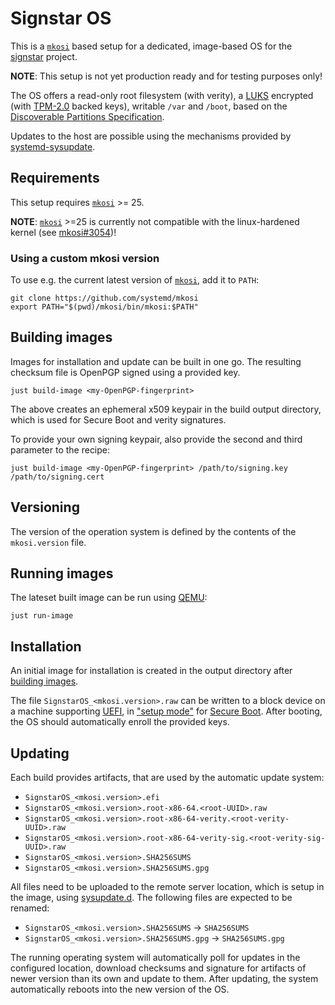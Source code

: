 # Signstar OS

This is a [`mkosi`] based setup for a dedicated, image-based OS for the [signstar] project.

**NOTE**: This setup is not yet production ready and for testing purposes only!

The OS offers a read-only root filesystem (with verity), a [LUKS] encrypted (with [TPM-2.0] backed keys), writable `/var` and `/boot`, based on the [Discoverable Partitions Specification].

Updates to the host are possible using the mechanisms provided by [systemd-sysupdate].

## Requirements

This setup requires [`mkosi`] >= 25.

**NOTE**: [`mkosi`] >=25 is currently not compatible with the linux-hardened kernel (see [mkosi#3054])!

### Using a custom mkosi version

To use e.g. the current latest version of [`mkosi`], add it to `PATH`:

```shell
git clone https://github.com/systemd/mkosi
export PATH="$(pwd)/mkosi/bin/mkosi:$PATH"
```

## Building images

Images for installation and update can be built in one go.
The resulting checksum file is OpenPGP signed using a provided key.

```shell
just build-image <my-OpenPGP-fingerprint>
```

The above creates an ephemeral x509 keypair in the build output directory, which is used for Secure Boot and verity signatures.

To provide your own signing keypair, also provide the second and third parameter to the recipe:

```shell
just build-image <my-OpenPGP-fingerprint> /path/to/signing.key /path/to/signing.cert
```

## Versioning

The version of the operation system is defined by the contents of the `mkosi.version` file.

## Running images

The lateset built image can be run using [QEMU]:

```shell
just run-image
```

## Installation

An initial image for installation is created in the output directory after [building images].

The file `SignstarOS_<mkosi.version>.raw` can be written to a block device on a machine supporting [UEFI], in ["setup mode"] for [Secure Boot].
After booting, the OS should automatically enroll the provided keys.

## Updating

Each build provides artifacts, that are used by the automatic update system:

- `SignstarOS_<mkosi.version>.efi`
- `SignstarOS_<mkosi.version>.root-x86-64.<root-UUID>.raw`
- `SignstarOS_<mkosi.version>.root-x86-64-verity.<root-verity-UUID>.raw`
- `SignstarOS_<mkosi.version>.root-x86-64-verity-sig.<root-verity-sig-UUID>.raw`
- `SignstarOS_<mkosi.version>.SHA256SUMS`
- `SignstarOS_<mkosi.version>.SHA256SUMS.gpg`

All files need to be uploaded to the remote server location, which is setup in the image, using [sysupdate.d].
The following files are expected to be renamed:
- `SignstarOS_<mkosi.version>.SHA256SUMS` -> `SHA256SUMS`
- `SignstarOS_<mkosi.version>.SHA256SUMS.gpg` -> `SHA256SUMS.gpg`

The running operating system will automatically poll for updates in the configured location, download checksums and signature for artifacts of newer version than its own and update to them.
After updating, the system automatically reboots into the new version of the OS.

[`mkosi`]: https://man.archlinux.org/man/mkosi.1
[signstar]: https://gitlab.archlinux.org/archlinux/signstar
[TPM-2.0]: https://en.wikipedia.org/wiki/Trusted_Platform_Module
[LUKS]: https://en.wikipedia.org/wiki/Linux_Unified_Key_Setup
[Discoverable Partitions Specification]: https://uapi-group.org/specifications/specs/discoverable_partitions_specification/
[systemd-sysupdate]: https://man.archlinux.org/man/systemd-sysupdate.8
[building images]: #building-images
[QEMU]: https://man.archlinux.org/man/qemu.1
[UEFI]: https://en.wikipedia.org/wiki/UEFI
["setup mode"]: https://wiki.archlinux.org/title/Unified_Extensible_Firmware_Interface/Secure_Boot#Putting_firmware_in_%22Setup_Mode%22
[Secure Boot]: https://en.wikipedia.org/wiki/UEFI#Secure_Boot
[sysupdate.d]: https://man.archlinux.org/man/sysupdate.d.5
[mkosi#3054]: https://github.com/systemd/mkosi/issues/3054
